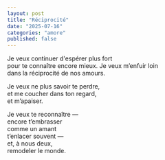 ```yaml
---
layout: post
title: "Réciprocité"
date: "2025-07-16"
categories: "amore"
published: false
---
```


Je veux continuer d'espérer plus fort  
pour te connaître encore mieux.
Je veux m’enfuir loin  
dans la réciprocité de nos amours.  

Je veux ne plus savoir te perdre,  
et me coucher dans ton regard,  
et m’apaiser.  

Je veux te reconnaître —  
encore t’embrasser  
comme un amant  
t’enlacer souvent —  
et, à nous deux,  
remodeler le monde.  
